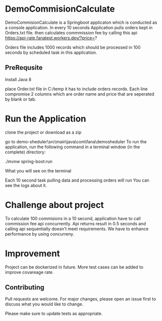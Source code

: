 # DemoCommisionCalculate

DemoCommisionCalculate is a Springboot applicaton which is conducted as a console application.
In every 10 seconds Application pulls orders kept in Orders.txt file.
then calculates commmission fee by calling this api https://api-rate.fanatest.workers.dev/?price=?

Orders file includes 1000 records which should be processed in 100 seconds by scheduled task in this application.

## PreRequsite

Install Java 8 

place Order.txt file in C:/temp
it has to include orders records. Each line compromise 2 columns which are order name and price that are seperated by blank or tab.

# Run the Application

clone the project or download as a zip 

go to demo-sheduler\src\main\java\com\fana\demosheduler 
To run the application, run the following command in a terminal window (in the complete) directory:

./mvnw spring-boot:run

What you will see on the terminal 

Each 10 second task pulling data and processing orders will run
You can see the logs about it.

# Challenge about project 

To calculate 100 commisions in a 10 second, application have to call commission fee api concurrently.
Api returns result in 0.5 seconds and calling api sequentially  doesn't meet requirements. We have to enhance performance by using concurreny.

# Improvement

Project can be dockerized in future.
More test cases can be added to improve covareage rate.


## Contributing
Pull requests are welcome. For major changes, please open an issue first to discuss what you would like to change.

Please make sure to update tests as appropriate.


